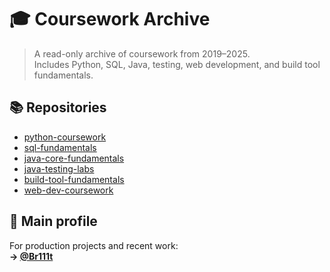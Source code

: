 # 🎓 Coursework Archive

> A read-only archive of coursework from 2019–2025.  
> Includes Python, SQL, Java, testing, web development, and build tool fundamentals.

## 📚 Repositories

- [python-coursework](https://github.com/Coursework-Archive/python-coursework)
- [sql-fundamentals](https://github.com/Coursework-Archive/sql-fundamentals)
- [java-core-fundamentals](https://github.com/Coursework-Archive/java-core-fundamentals)
- [java-testing-labs](https://github.com/Coursework-Archive/java-testing-labs)
- [build-tool-fundamentals](https://github.com/Coursework-Archive/build-tool-fundamentals)
- [web-dev-coursework](https://github.com/Coursework-Archive/web-dev-coursework)

## 🔗 Main profile

For production projects and recent work:  
**→ [@Br111t](https://github.com/Br111t)**
